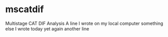 # mscatdif
Multistage CAT DIF Analysis
A line I wrote on my local computer
something else I wrote today
yet again another line
